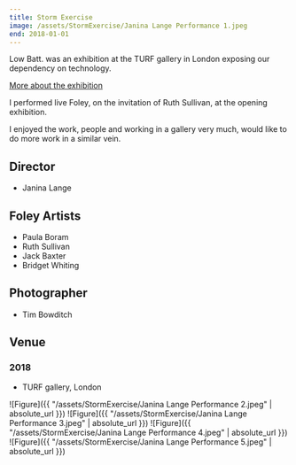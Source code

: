 ```yaml
---
title: Storm Exercise
image: /assets/StormExercise/Janina Lange Performance 1.jpeg
end: 2018-01-01
---
```


Low Batt. was an exhibition at the TURF gallery in London exposing our dependency on technology.

[More about the exhibition](http://turf-projects.com/low-batt/)

I performed live Foley, on the invitation of Ruth Sullivan, at the opening exhibition.

I enjoyed the work, people and working in a gallery very much, would like to do more work in a similar vein.

## Director

- Janina Lange

## Foley Artists

- Paula Boram
- Ruth Sullivan
- Jack Baxter
- Bridget Whiting

## Photographer

- Tim Bowditch

## Venue

### 2018

- TURF gallery, London

![Figure]({{ "/assets/StormExercise/Janina Lange Performance 2.jpeg" | absolute_url }})
![Figure]({{ "/assets/StormExercise/Janina Lange Performance 3.jpeg" | absolute_url }})
![Figure]({{ "/assets/StormExercise/Janina Lange Performance 4.jpeg" | absolute_url }})
![Figure]({{ "/assets/StormExercise/Janina Lange Performance 5.jpeg" | absolute_url }})
